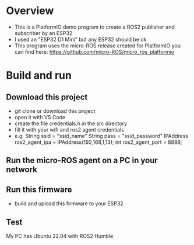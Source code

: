 # Overview
* This is a PlatformIO demo program to create a ROS2 publisher and subscriber by an ESP32
* I used an "ESP32 D1 Mini" but any ESP32 should be ok
* This program uses the micro-ROS release created for PlatformIO you can find here: https://github.com/micro-ROS/micro_ros_platformio

# Build and run

## Download this project
* git clone or download this project
* open it with VS Code
* create the file credentials.h in the src directory
* fill it with your wifi and ros2 agent credentials
* e.g.
String ssid = "ssid_name"
String pass = "ssid_password"
IPAddress ros2_agent_ipa = IPAddress(192,168,1,13);
int ros2_agent_port = 8888;

## Run the micro-ROS agent on a PC in your network


## Run this firmware
* build and upload this firmware to your ESP32
 
## Test

My PC has Ubuntu 22.04 with ROS2 Humble


